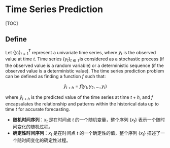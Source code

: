 # Time Series Prediction

[TOC]

## Define

Let $\{y_t\}_{t=1}^T$ represent a univariate time series, where $y_t$ is the observed value at time $t$. Time series $\{y_t\}_{t \in T}$is considered as a stochastic process (if the observed value is a random variable) or a deterministic sequence (if the observed value is a deterministic value). The time series prediction problem can be defined as finding a function $f$ such that:

$$
\hat{y}_{t+h} = f(y_1, y_2, \ldots, y_t)
$$

where $\hat{y}_{t+h}$ is the predicted value of the time series at time $t+h$, and $f$ encapsulates the relationship and patterns within the historical data up to time $t$ for accurate forecasting.

- **随机时间序列**：$x_t$ 是在时间点 $t$ 的一个随机变量，整个序列 $\{x_t\}$ 表示一个随时间变化的随机过程。
- **确定性时间序列**：$x_t$ 是在时间点 $t$ 的一个确定性的值，整个序列 $\{x_t\}$ 描述了一个随时间变化的确定性过程。

